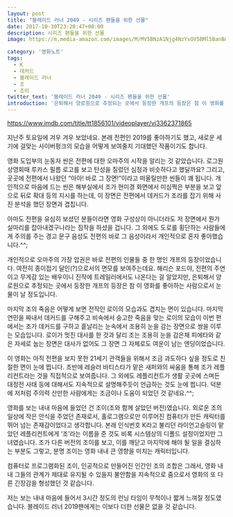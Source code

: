 ```yaml
---
layout: post
title: "블레이드 러너 2049 - 시리즈 팬들을 위한 선물"
date: 2017-10-30T23:20:47+00:00
description: 시리즈 팬들을 위한 선물
image: https://m.media-amazon.com/images/M/MV5BNzA1Njg4NzYxOV5BMl5BanBnXkFtZTgwODk5NjU3MzI@._V1_SY1000_CR0,0,674,1000_AL_.jpg

category: '영화노트'  
tags: 
  - K
  - 데커드
  - 블레이드 러너
  - 조
  - 조이
twitter_text: '블레이드 러너 2049 - 시리즈 팬들을 위한 선물'
introduction: '은퇴해서 양로원으로 추정되는 곳에서 등장한 개프의 등장은 참 이 영화를 좋아하는 사람으로서 눈물이 날 정도입니다.'
---
```

 
<https://www.imdb.com/title/tt1856101/videoplayer/vi3362371865>

지난주 토요일에 겨우 겨우 보았네요. 본래 전편인 2019를 좋아하기도 했고, 새로운 세기에 걸맞는 사이버펑크의 모습을 어떻게 보여줄지 기대했던 작품이기도 합니다. 

영화 도입부의 눈동자 씬은 전편에 대한 오마주의 시작을 알리는 것 같았습니다. 로그원 상영회때 루카스 필름 로고를 보고 탄성을 질렀던 심정과 비슷하다고 했달까요? 그리고, 곳곳에 전편에서 나왔던 &#8220;아아! 바로 그 장면!&#8221;이라고 떠올릴만한 씬들이 꽤 됩니다. 개인적으로 마음에 드는 씬은 해부실에서 조가 현미경 화면에서 미심쩍은 부분을 보고 앞으로 뒤로 확대 등의 지시를 하는데, 이 장면은 전편에서 데커드가 조라를 잡기 위해 사진 분석을 했던 장면과 겹칩니다.

아마도 전편을 유심히 보셨던 분들이라면 영화 구성상이 아니더라도 저 장면에서 뭔가 실마리를 잡아내겠구나라는 짐작을 하셨을 겁니다. 그 외에도 도로를 횡단하는 사람들에게 주의를 주는 경고 문구 음성도 전편의 바로 그 음성이라서 개인적으로 혼자 좋아했습니다.^^;

개인적으로 오마주의 가장 압권은 바로 전편의 인물들 중 한 명인 개프의 등장이었습니다. 여전히 종이접기 달인(?)으로서의 면모를 보여주는데요. 해리슨 포드야, 전편의 주연이고 무게감 있는 배우이니 진작에 트레일러에서도 나온다는 걸 알았지만, 은퇴해서 양로원으로 추정되는 곳에서 등장한 개프의 등장은 참 이 영화를 좋아하는 사람으로서 눈물이 날 정도입니다.

마지막 조의 죽음은 어떻게 보면 전작인 로이의 모습과도 겹치는 면이 있습니다. 마지막 연민을 짜내서 데커드를 구해주고 비속에서 숭고한 죽음을 맞는 로이의 모습이 이번 편에서는 조가 데커드를 구하고 흩날리는 눈속에서 조용히 눈을 감는 장면으로 쌍을 이루는 모습입니다. 로이가 멋진 대사를 한 것과 달리 조는 조용히 눈을 감은채 피에타와 같은 자세로 눕는 장면은 대사가 없어도 그 장면 그 자체로도 여운이 남는 엔딩이었습니다.

이 영화는 아직 전편을 보지 못한 21세기 관객들을 위해서 조금 과도하다 싶을 정도로 친절한 면이 눈에 띕니다. 초반에 레슬러 바티스타가 맡은 새퍼와의 싸움을 통해 조가 레플리컨트라는 것을 직접적으로 보여줍니다. 그 외에도 레플리컨트가 생활 곳곳에 스며든 대정전 사태 등에 대해서도 지속적으로 설명해주듯이 언급하는 것도 눈에 띕니다. 덕분에 저처럼 주의력 산만한 사람에게는 조금이나 도움이 되었던 것 같네요.^^;

영화를 보는 내내 마음에 들었던 건 조이(조와 함께 살았던 버전)였습니다. 외로운 조의 일상에 작은 안식을 주었던 존재로서, 홀로그램으로만 이루어진 컴퓨터가 만든 캐릭터를 뛰어 넘는 존재감이었다고 생각합니다. 본래 인식번호 K라고 불리던 라이언고슬링이 맡았던 레플리컨트에게 &#8216;조&#8217;라는 이름을 준 것도 비록 시스템상의 디폴드 설정이었지만 그녀였습니다. 조가 다른 버전의 조이를 보고, 이를 깨닫고 마지막에 해야 될 일을 결심하는 부분도 그렇고, 분명 조이는 영화 내내 큰 영향을 미치는 캐릭터입니다.

컴퓨터로 프로그램화된 조이, 인공적으로 만들어진 인간인 조의 조합은 그래서, 영화 내내 그들의 관계가 제대로 유지될 수 있을지 불안함을 지속적으로 줌으로서 영화의 또 다른 긴장감을 형성했던 것 같습니다.

저는 보는 내내 마음에 들어서 3시간 정도의 런닝 타임이 무척이나 짧게 느껴질 정도였습니다. 블레이드 러너 2019팬에게는 이보다 더한 선물은 없을 것 같습니다.